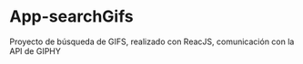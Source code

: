 # App-searchGifs

Proyecto de búsqueda de GIFS, realizado con ReacJS, comunicación con
la API de GIPHY